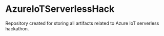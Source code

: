 # AzureIoTServerlessHack
Repository created for storing all artifacts related to Azure IoT serverless hackathon.
